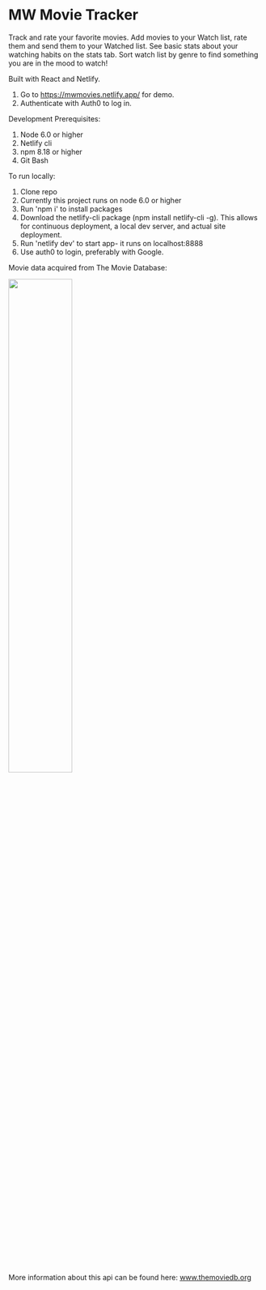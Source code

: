 # MW Movie Tracker
Track and rate your favorite movies.
Add movies to your Watch list, rate them and send them to your Watched list. 
See basic stats about your watching habits on the stats tab.
Sort watch list by genre to find something you are in the mood to watch!

Built with React and Netlify. 

1. Go to https://mwmovies.netlify.app/ for demo. 
2. Authenticate with Auth0 to log in. 

Development Prerequisites:
1. Node 6.0 or higher
2. Netlify cli
3. npm 8.18 or higher
4. Git Bash

To run locally:
1. Clone repo
2. Currently this project runs on node 6.0 or higher
3. Run 'npm i' to install packages
4. Download the netlify-cli package (npm install netlify-cli -g). This allows for continuous deployment, a local dev server, and actual site deployment.
5. Run 'netlify dev' to start app- it runs on localhost:8888
6. Use auth0 to login, preferably with Google. 

Movie data acquired from The Movie Database:

<img src="https://www.themoviedb.org/assets/2/v4/logos/v2/blue_long_2-9665a76b1ae401a510ec1e0ca40ddcb3b0cfe45f1d51b77a308fea0845885648.svg" width=50% height=50%>

More information about this api can be found here: www.themoviedb.org
